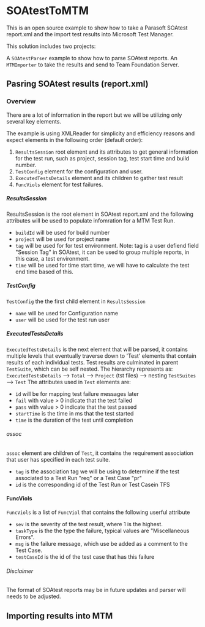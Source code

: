 # SOAtestToMTM

This is an open source example to show how to take a Parasoft SOAtest report.xml and the import test results into Microsoft Test Manager.

This solution includes two projects:

A `SOAtestParser` example to show how to parse SOAtest reports. 
An `MTMImporter` to take the results and send to Team Foundation Server.  


## Pasring SOAtest results (report.xml)

### Overview
There are a lot of information in the report but we will be utilizing only several key elements.

The example is using XMLReader for simplicity and efficiency reasons and expect elements in the following order (default order):

1. `ResultsSession` root element and its attributes to get general information for the test run, such as project, session tag, test start time and build number.
2. `TestConfig` element for the configuration and user.
3. `ExecutedTestsDetails` element and its children to gather test result
4. `FuncViols` element for test failures.

##### ResultsSession
ResultsSession is the root element in SOAtest report.xml and the following attributes will be used to populate infomration for a MTM Test Run.
* `buildId` will be used for build number
* `project` will be used for project name
* `tag` will be used for for test environment. Note: tag is a user defiend field "Session Tag" in SOAtest, it can be used to group multiple reports, in this case, a test environment.
* `time` will be used for time start time, we will have to calculate the test end time based of this.

##### TestConfig
`TestConfig` the the first child element in `ResultsSession`
* `name` will be used for Configuration name
* `user` will be used for the test run user


##### ExecutedTestsDetails
`ExecutedTestsDetails` is the next element that will be parsed, it contains multiple levels that eventually traverse down to 'Test' elements that contain results of each individual tests.
Test results are culminated in parent `TestSuite`, which can be self nested. 
The hierarchy represents as:  `ExecutedTestsDetails` --> `Total` --> `Project` (tst files) --> nesting `TestSuites` --> `Test`
The attributes used in `Test` elements are:
* `id` will be for mapping test failure messages later
* `fail` with value > 0 indicate that the test failed
* `pass` with value > 0 indicate that the test passed
* `startTime` is the time in ms that the test started
* `time` is the duration of the test until completion

###### assoc
`assoc` element are children of `Test`, it contains the requirement association that user has specified in each test suite.
* `tag` is the association tag we will be using to determine if the test associated to a Test Run "req" or a Test Case "pr"
* `id` is the corresponding id of the Test Run or Test Casein TFS

#### FuncViols
`FuncViols` is a list of `FuncViol` that contains the following userful attribute
* `sev` is the severity of the test result, where 1 is the highest.
* `taskType` is the the type the failure, typical values are "Miscellaneous Errors".
* `msg` is the failure message, which use be added as a comment to the Test Case.
* `testCaseId` is the id of the test case that has this failure

###### Disclaimer
The format of SOAtest reports may be in future updates and parser will needs to be adjusted.

## Importing results into MTM
